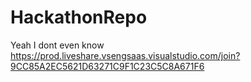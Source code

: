 # HackathonRepo

Yeah I dont even know
https://prod.liveshare.vsengsaas.visualstudio.com/join?9CC85A2EC5621D63271C9F1C23C5C8A671F6
